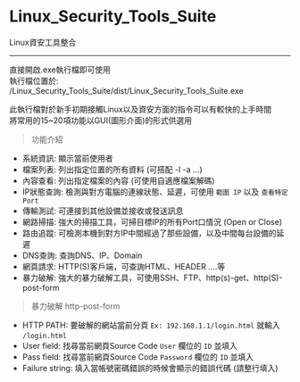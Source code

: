 ﻿# Linux_Security_Tools_Suite

Linux資安工具整合
 
---

直接開啟.exe執行檔即可使用  
執行檔位置於: /Linux_Security_Tools_Suite/dist/Linux_Security_Tools_Suite.exe

此執行檔對於新手初期接觸Linux以及資安方面的指令可以有較快的上手時間  
將常用的15~20項功能以GUI(圖形介面)的形式供選用

> 功能介紹
- 系統資訊: 顯示當前使用者
- 檔案列表: 列出指定位置的所有資料 (可搭配 -l -a ...)
- 內容查看: 列出指定檔案的內容 (可使用自適應檔案解碼)
- IP狀態查詢: 檢測與對方電腦的連線狀態、延遲，可使用 `範圍 IP` 以及 `查看特定 Port`
- 傳輸測試: 可連接到其他設備並接收或發送訊息
- 網路掃描: 強大的掃描工具，可掃目標IP的所有Port口情況 (Open or Close)
- 路由追蹤: 可檢測本機到對方IP中間經過了那些設備，以及中間每台設備的延遲
- DNS查詢: 查詢DNS、IP、Domain
- 網頁請求: HTTP(S)客戶端，可查詢HTML、HEADER ....等
- 暴力破解: 強大的暴力破解工具，可使用SSH、FTP、http(s)-get、http(S)-post-form

> 暴力破解 http-post-form
- HTTP PATH: 要破解的網站當前分頁 `Ex: 192.168.1.1/login.html` 就輸入 `/login.html`
- User field: 找尋當前網頁Source Code `User` 欄位的 `ID` 並填入
- Pass field: 找尋當前網頁Source Code `Password` 欄位的 `ID` 並填入
- Failure string: 填入當帳號密碼錯誤的時候會顯示的錯誤代碼 (請整行填入)